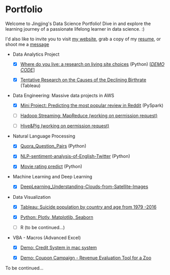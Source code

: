 # Portfolio
Welcome to Jingjing's Data Science Portfolio! Dive in and explore the learning journey of a passionate lifelong learner in data science. :)

I'd also like to invite you to visit [my website](http://jingjingl.georgetown.domains/), grab a copy of my [resume](https://github.com/JLin-data/portfolio/blob/master/Lin%2C%20Jingjing_Resume_v4.1_N.pdf), or shoot me a [message](mailto:isjingjing.lin@gmail.com)  


   <!-- (This is new repository for my data science work, it is still under construction and updated frequently!) -->



<!-- [Data Engineering: Massive data projects in AWS] (https://github.com/JJJJJingL/dataEngineering-AWS) --> 

* Data Analytics Project
   - [x] [Where do you live: a research on living site choices](https://github.com/JJJJJingL/Where-should-you-live-for-your-health) (Python) [[*DEMO*](https://jingjingl.georgetown.domains/501Demo.html)  [*CODE*](https://github.com/JLin-data/Where-should-you-live-for-your-health/tree/master)]
  - [x] [Tentative Research on the Causes of the Declining Birthrate](https://github.com/JJJJJingL/DataVisualizationDemo) (Tableau)  


* Data Engineering: Massive data projects in AWS
  - [x] [Mini Project: Predicting the most popular review in Reddit](https://github.com/JJJJJingL/ANLY502MassiveData-reddit-comments-id) (PySpark)  
  - [ ] [Hadoop Streaming: MapReduce (working on permission request)](https://github.com/gu-anly502/spring2019-a2-JJJJJingL)
  - [ ] [Hive&Pig (working on permission request)](https://github.com/gu-anly502/spring2019-a3-JJJJJingL)


* Natural Language Processing 
  - [x] [Quora_Question_Pairs](https://github.com/KoalaChelsea/Quora_Question_Pairs) (Python)  
  - [x] [NLP-sentiment-analysis-of-English-Twitter](https://github.com/KoalaChelsea/NLP-sentiment-analysis-of-English-Twitter) (Python) 
  - [x] [Movie rating predict](https://github.com/JJJJJingL/movie_ratings) (Python) 


* Machine Learning and Deep Learning
  - [x] [DeepLearning_Understanding-Clouds-from-Satellite-Images](https://github.com/JJJJJingL/DeepLearning_Understanding-Clouds-from-Satellite-Images)


* Data Visualization
  - [x] [Tableau: Suicide population by country and age from 1979 -2016](http://jingjingl.georgetown.domains/503HW3.html)
  - [x] [Python: Plotly, Matplotlib, Seaborn](http://jingjingl.georgetown.domains/HWpre.html)
  - [ ] R (to be continued...)

  
 
* VBA - Macros (Advanced Excel)
  - [x] [Demo: Credit System in mac system](https://youtu.be/zPP6EvdQZzU) 
  - [x] [Demo: Coupon Campaign - Revenue Evaluation Tool for a Zoo](https://youtu.be/vDbzNU8ojGw) 
  


To be continued... 
